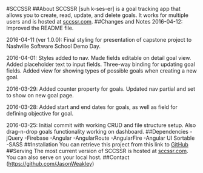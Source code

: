 #SCCSSR
##About
SCCSSR [suh k-ses-er] is a goal tracking app that allows you to create, read, update, and delete goals. It works for multiple users and is hosted at [sccssr.com](http://sccssr.com).
##Changes and Notes
2016-04-12: Improved the README file.

2016-04-11 (ver 1.0.0): Final styling for presentation of capstone project to Nashville Software School Demo Day.

2016-04-01: Styles added to nav. Made fields editable on detail goal view. Added placeholder text to input fields. Three-way binding for updating goal fields. Added view for showing types of possible goals when creating a new goal.

2016-03-29: Added counter property for goals. Updated nav partial and set to show on new goal page.

2016-03-28: Added start and end dates for goals, as well as field for defining objective for goal.

2016-03-25: Initial commit with working CRUD and file structure setup. Also drag-n-drop goals functionality working on dashboard.
##Dependencies
-jQuery
-Firebase
-Angular
-AngularRoute
-AngularFire
-Angular UI Sortable
-SASS
##Installation
You can retrieve this project from this link to [GitHub](https://github.com/JasonWeakley/sccssr)
##Serving
The most current version of SCCSSR is hosted at [sccssr.com](http://sccssr.com).
You can also serve on your local host.
##Contact
(https://github.com/JasonWeakley)